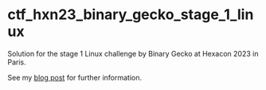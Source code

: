 # ctf_hxn23_binary_gecko_stage_1_linux

Solution for the stage 1 Linux challenge by Binary Gecko at Hexacon 2023 in Paris.

See my [blog post]() for further information.

